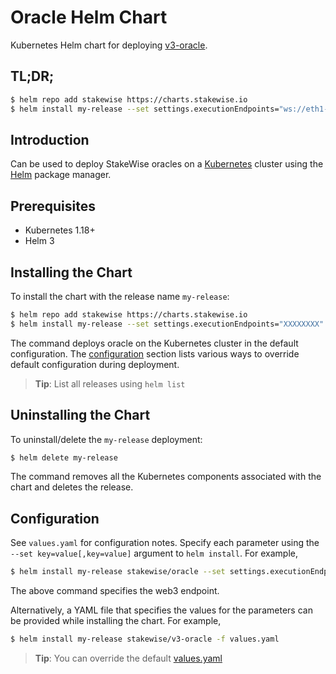 # Oracle Helm Chart

Kubernetes Helm chart for deploying [v3-oracle](https://github.com/stakewise/v3-oracle).

## TL;DR;

```bash
$ helm repo add stakewise https://charts.stakewise.io
$ helm install my-release --set settings.executionEndpoints="ws://eth1-node.chain.svc.cluster.local:8546" --set settings.consensusEndpoints="eth2-beacon.chain.svc.cluster.local:4000" stakewise/v3-oracle
```

## Introduction

Can be used to deploy StakeWise oracles on a [Kubernetes](http://kubernetes.io) cluster using the [Helm](https://helm.sh) package manager.

## Prerequisites

- Kubernetes 1.18+
- Helm 3

## Installing the Chart

To install the chart with the release name `my-release`:

```bash
$ helm repo add stakewise https://charts.stakewise.io
$ helm install my-release --set settings.executionEndpoints="XXXXXXXX" --set settings.consensusEndpoints="XXXXXXXX" stakewise/v3-oracle
```

The command deploys oracle on the Kubernetes cluster in the default configuration. The [configuration](#configuration) section lists various ways to override default configuration during deployment.

> **Tip**: List all releases using `helm list`

## Uninstalling the Chart

To uninstall/delete the `my-release` deployment:

```bash
$ helm delete my-release
```

The command removes all the Kubernetes components associated with the chart and deletes the release.

## Configuration

See `values.yaml` for configuration notes. Specify each parameter using the `--set key=value[,key=value]` argument to `helm install`. For example,

```bash
$ helm install my-release stakewise/oracle --set settings.executionEndpoints="XXXXXXXX" --set settings.awsSecretconsensusEndpointsAccessKey="XXXXXXXX"
```

The above command specifies the web3 endpoint.

Alternatively, a YAML file that specifies the values for the parameters can be provided while installing the chart. For example,

```bash
$ helm install my-release stakewise/v3-oracle -f values.yaml
```

> **Tip**: You can override the default [values.yaml](values.yaml)
